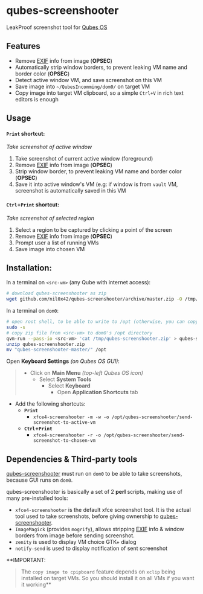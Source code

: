 # qubes-screenshooter
LeakProof screenshot tool for [Qubes OS]


## Features
* Remove [EXIF] info from image (**OPSEC**)
* Automatically strip window borders, to prevent leaking VM name and border color (**OPSEC**)
* Detect active window VM, and save screenshot on this VM
* Save image into `~/QubesIncomming/dom0/` on target VM
* Copy image into target VM clipboard, so a simple `Ctrl+V` in rich text editors is enough


## Usage
#### **`Print`** shortcut:
_Take screenshot of active window_
1. Take screenshot of current active window (foreground)
2. Remove [EXIF] info from image (**OPSEC**)
3. Strip window border, to prevent leaking VM name and border color (**OPSEC**)
4. Save it into active window's VM (e.g: if window is from `vault` VM, screenshot is automatically saved in this VM

#### **`Ctrl`+`Print`** shortcut:
_Take screenshot of selected region_
  1. Select a region to be captured by clicking a point of the screen
  2. Remove [EXIF] info from image (**OPSEC**)
  3. Prompt user a list of running VMs
  4. Save image into chosen VM


## Installation:
In a terminal on `<src-vm>` (any Qube with internet access):
```sh
# download qubes-screenshooter as zip
wget github.com/nil0x42/qubes-screenshooter/archive/master.zip -O /tmp/qubes-screenshooter.zip
```

In a terminal on `dom0`:
```sh
# open root shell, to be able to write to /opt (otherwise, you can copy to another location)
sudo -s
# copy zip file from <src-vm> to dom0's /opt directory
qvm-run --pass-io <src-vm> 'cat /tmp/qubes-screenshooter.zip' > qubes-screenshooter.zip
unzip qubes-screenshooter.zip
mv "qubes-screenshooter-master/" /opt
```

Open **Keyboard Settings** *(on Qubes OS GUI)*:
> * Click on **Main Menu** *(top-left Qubes OS icon)*
>   * Select **System Tools**
>     * Select **Keyboard**
>       * Open **Application Shortcuts** tab
* Add the following shortcuts:
  * **`Print`**
    * `xfce4-screenshooter -m -w -o /opt/qubes-screenshooter/send-screenshot-to-active-vm`
  * **`Ctrl`+`Print`**
    * `xfce4-screenshooter -r -o /opt/qubes-screenshooter/send-screenshot-to-chosen-vm`


## Dependencies & Third-party tools

[qubes-screenshooter] must run on `dom0` to be able to take screenshots, because GUI runs on `dom0`.

qubes-screenshooter is basically a set of 2 **perl** scripts, making use of many pre-installed tools:
* `xfce4-screenshooter` is the default xfce screenshot tool.
  It is the actual tool used to take screenshots, before giving ownership to [qubes-screenshooter].
* `ImageMagick` (provides `mogrify`), allows stripping [EXIF] info & window borders from image before sending screenshot.
* `zenity` is used to display VM choice GTK+ dialog
* `notify-send` is used to display notification of sent screenshot

**IMPORTANT:
> The `copy image to cpipboard` feature depends on `xclip` being installed on target VMs.
> So you should install it on all VMs if you want it working**

[Qubes OS]: https://www.qubes-os.org/
[EXIF]: https://en.wikipedia.org/wiki/Exif
[qubes-screenshooter]: https://github/com/nil0x42/qubes-screenshooter
